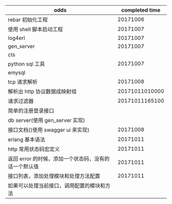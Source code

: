 odds                           | completed time
------------------------------ | --------------
rebar 初始化工程                    | 20171006
使用 shell 脚本启动工程                | 20171007
log4erl                        | 20171007
gen_server                     | 20171007
cts                            |
python sql 工具                  | 20171007
emysql                         |
tcp 请求解析                       | 20171008
解析出 http 协议数据成映射组              | 20171011010000
请求过滤器                          | 20171011165100
简单的注册登录接口                      |
db server(使用 gen_server 实现)    |
接口文档()使用 swagger ui 来实现)       | 20171008
erlang 基本语法                    | 20171011
http 常用状态码宏定义                  | 20171011
返回 error 的时候，添加一个状态码，没有的话一个默认值 | 20171011
接口列表，添加处理模块和处理方法配置             | 20171011
如果可以处理当前接口，调用配置的模块和方法          |

